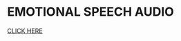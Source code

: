 # EMOTIONAL SPEECH AUDIO 
[CLICK HERE ](https://www.kaggle.com/uwrfkaggler/ravdess-emotional-speech-audio)
